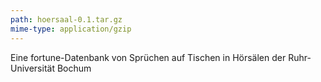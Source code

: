 ```yaml
---
path: hoersaal-0.1.tar.gz
mime-type: application/gzip
---
```

Eine fortune-Datenbank von Sprüchen auf Tischen in Hörsälen der Ruhr-Universität Bochum
